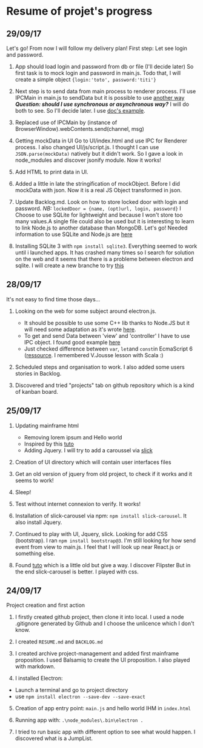 # Resume of projet's progress
## 29/09/17
Let's go! From now I will follow my delivery plan!
First step: Let see login and password.
1. App should load login and password from db or file (I'll decide later)
So first task is to mock login and password in main.js. 
Todo that, I will create a simple object `{login:'toto', password:'titi'}`
2. Next step is to send data from main process to renderer process.
I'll use IPCMain in main.js to sendData but it is possible to use [another way](https://electron.atom.io/docs/api/web-contents/#webcontentssendchannel-arg1-arg2-)
___Question: should I use synchronous or asynchronous way?___
I will do both to see. So I'll decide later.
I use [doc's example](https://electron.atom.io/docs/api/ipc-main/).

3. Replaced use of IPCMain by (instance of BrowserWindow).webContents.send(channel, msg)

4. Getting mockData in UI
Go to UI/index.html and use IPC for Renderer process.
I also changed UI/js/script.js. I thought I can use `JSON.parse(mockData)` natively but it didn't work. So I gave a look in node_modules and discover jsonify module. Now it works!

5. Add HTML to print data in UI.

6. Added a little in late the stringification of mockObject. Before I did mockData with json. Now it is a real JS Object transformed in json.

7. Update Backlog.md. Look on how to store locked door with login and password.
_NB:_ `lockedDoor = {name, (opt)url, login, password}`
I Choose to use SQLite for lightweight and because I won't store too many values.A single file could also be used but it is interesting to learn to link Node.js to another database than MongoDB. Let's go!
Needed information to use SQLite and Node.js are [here](http://www.sqlitetutorial.net/sqlite-nodejs/)

8. Installing SQLite 3 with `npm install sqlite3`. Everything seemed to work until i launched apps. It has crashed many times so I search for solution on the web and it seems that there is a probleme between electron and sqlite. I will create a new branche to try [this](https://www.laurivan.com/make-electron-work-with-sqlite3/)

## 28/09/17
It's not easy to find time those days...
1. Looking on the web for some subject around electron.js.
	- It should be possible to use some C++ lib thanks to Node.JS but it will need some adaptation as it's wrote [here](https://nodejs.org/api/addons.html).
	- To get and send Data between 'view' and 'controller' I have to use IPC object. I found good example [here](https://github.com/crilleengvall/electron-tutorial-app)
	- Just checked difference between `var`, `let`and `const`in EcmaScript 6 ([ressource](http://putaindecode.io/fr/articles/js/es2015/const-let-var/). I remembered V.Jousse lesson with Scala :)

2. Scheduled steps and organisation to work. I also added some users stories in Backlog.

3. Discovered and tried "projects" tab on github repository which is a kind of kanban board. 

## 25/09/17

1. Updating mainframe html
	* Removing lorem ipsum and Hello world
	* Inspired by this [tuto](https://tutorialzine.com/2015/12/creating-your-first-desktop-app-with-html-js-and-electron)
	* Adding Jquery. I will try to add a caroussel via [slick](https://plugins.jquery.com/slick/)

2. Creation of UI directory which will contain user interfaces files

3. Get an old version of jquery from old project, to check if it works and it seems to work!

4. Sleep!

5. Test without internet connexion to verify. It works!

6. Installation of slick-carousel via npm: `npm install slick-carousel`. It also install Jquery.

7. Continued to play with UI, Jquery, slick. Looking for add CSS (bootstrap).
I ran `npm install bootstrap@3`. I'm still looking for how send event from view to main.js.
I feel that I will look up near React.js or something else.

8. Found [tuto](https://tutorialzine.com/2015/12/creating-your-first-desktop-app-with-html-js-and-electron) which is a little old but give a way.
I discover Flipster But in the end slick-carousel is better. I played with css.

## 24/09/17  
Project creation and first action

1. I firstly created github project, then clone it into local.
I used a node .gitignore generated by Github and I choose the unlicence which I don't know.

2. I created `RESUME.md` and `BACKLOG.md`

3. I created archive project-management and added first mainframe proposition.
I used Balsamiq to create the UI proposition. I also played with markdown.

4. I installed Electron:
 * Launch a terminal and go to project directory
 * use `npm install electron --save-dev --save-exact`

5. Creation of app entry point: `main.js` and hello world IHM in `index.html`

6. Running app with: `.\node_modules\.bin\electron .`

7. I tried to run basic app with different option to see what would happen. I discovered what is a JumpList.
